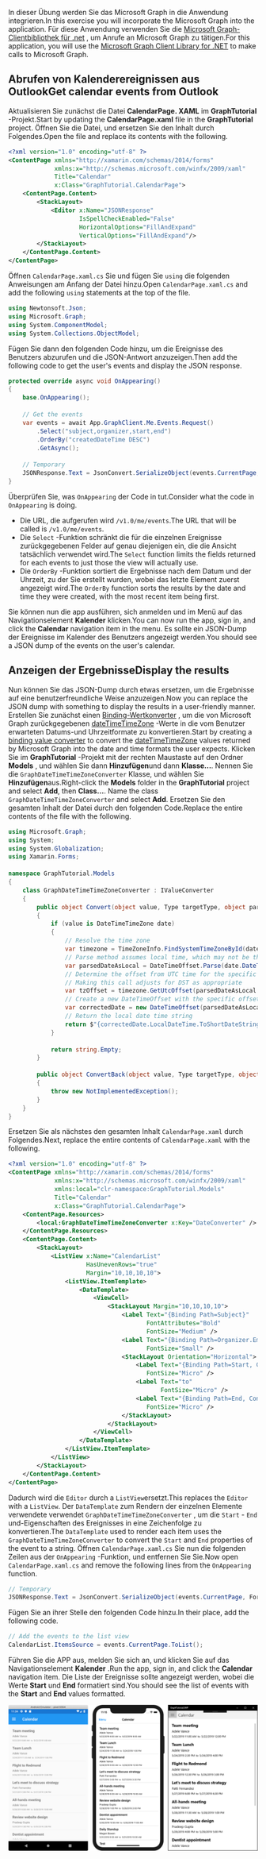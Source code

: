 <!-- markdownlint-disable MD002 MD041 -->

<span data-ttu-id="41b93-101">In dieser Übung werden Sie das Microsoft Graph in die Anwendung integrieren.</span><span class="sxs-lookup"><span data-stu-id="41b93-101">In this exercise you will incorporate the Microsoft Graph into the application.</span></span> <span data-ttu-id="41b93-102">Für diese Anwendung verwenden Sie die [Microsoft Graph-Clientbibliothek für .net](https://github.com/microsoftgraph/msgraph-sdk-dotnet) , um Anrufe an Microsoft Graph zu tätigen.</span><span class="sxs-lookup"><span data-stu-id="41b93-102">For this application, you will use the [Microsoft Graph Client Library for .NET](https://github.com/microsoftgraph/msgraph-sdk-dotnet) to make calls to Microsoft Graph.</span></span>

## <a name="get-calendar-events-from-outlook"></a><span data-ttu-id="41b93-103">Abrufen von Kalenderereignissen aus Outlook</span><span class="sxs-lookup"><span data-stu-id="41b93-103">Get calendar events from Outlook</span></span>

<span data-ttu-id="41b93-104">Aktualisieren Sie zunächst die Datei **CalendarPage. XAML** im **GraphTutorial** -Projekt.</span><span class="sxs-lookup"><span data-stu-id="41b93-104">Start by updating the **CalendarPage.xaml** file in the **GraphTutorial** project.</span></span> <span data-ttu-id="41b93-105">Öffnen Sie die Datei, und ersetzen Sie den Inhalt durch Folgendes.</span><span class="sxs-lookup"><span data-stu-id="41b93-105">Open the file and replace its contents with the following.</span></span>

```xml
<?xml version="1.0" encoding="utf-8" ?>
<ContentPage xmlns="http://xamarin.com/schemas/2014/forms"
             xmlns:x="http://schemas.microsoft.com/winfx/2009/xaml"
             Title="Calendar"
             x:Class="GraphTutorial.CalendarPage">
    <ContentPage.Content>
        <StackLayout>
            <Editor x:Name="JSONResponse"
                    IsSpellCheckEnabled="False"
                    HorizontalOptions="FillAndExpand"
                    VerticalOptions="FillAndExpand"/>
        </StackLayout>
    </ContentPage.Content>
</ContentPage>
```

<span data-ttu-id="41b93-106">Öffnen `CalendarPage.xaml.cs` Sie und fügen Sie `using` die folgenden Anweisungen am Anfang der Datei hinzu.</span><span class="sxs-lookup"><span data-stu-id="41b93-106">Open `CalendarPage.xaml.cs` and add the following `using` statements at the top of the file.</span></span>

```cs
using Newtonsoft.Json;
using Microsoft.Graph;
using System.ComponentModel;
using System.Collections.ObjectModel;
```

<span data-ttu-id="41b93-107">Fügen Sie dann den folgenden Code hinzu, um die Ereignisse des Benutzers abzurufen und die JSON-Antwort anzuzeigen.</span><span class="sxs-lookup"><span data-stu-id="41b93-107">Then add the following code to get the user's events and display the JSON response.</span></span>

```cs
protected override async void OnAppearing()
{
    base.OnAppearing();

    // Get the events
    var events = await App.GraphClient.Me.Events.Request()
        .Select("subject,organizer,start,end")
        .OrderBy("createdDateTime DESC")
        .GetAsync();

    // Temporary
    JSONResponse.Text = JsonConvert.SerializeObject(events.CurrentPage, Formatting.Indented);
}
```

<span data-ttu-id="41b93-108">Überprüfen Sie, was `OnAppearing` der Code in tut.</span><span class="sxs-lookup"><span data-stu-id="41b93-108">Consider what the code in `OnAppearing` is doing.</span></span>

- <span data-ttu-id="41b93-109">Die URL, die aufgerufen wird `/v1.0/me/events`.</span><span class="sxs-lookup"><span data-stu-id="41b93-109">The URL that will be called is `/v1.0/me/events`.</span></span>
- <span data-ttu-id="41b93-110">Die `Select` -Funktion schränkt die für die einzelnen Ereignisse zurückgegebenen Felder auf genau diejenigen ein, die die Ansicht tatsächlich verwendet wird.</span><span class="sxs-lookup"><span data-stu-id="41b93-110">The `Select` function limits the fields returned for each events to just those the view will actually use.</span></span>
- <span data-ttu-id="41b93-111">Die `OrderBy` -Funktion sortiert die Ergebnisse nach dem Datum und der Uhrzeit, zu der Sie erstellt wurden, wobei das letzte Element zuerst angezeigt wird.</span><span class="sxs-lookup"><span data-stu-id="41b93-111">The `OrderBy` function sorts the results by the date and time they were created, with the most recent item being first.</span></span>

<span data-ttu-id="41b93-112">Sie können nun die app ausführen, sich anmelden und im Menü auf das Navigationselement **Kalender** klicken.</span><span class="sxs-lookup"><span data-stu-id="41b93-112">You can now run the app, sign in, and click the **Calendar** navigation item in the menu.</span></span> <span data-ttu-id="41b93-113">Es sollte ein JSON-Dump der Ereignisse im Kalender des Benutzers angezeigt werden.</span><span class="sxs-lookup"><span data-stu-id="41b93-113">You should see a JSON dump of the events on the user's calendar.</span></span>

## <a name="display-the-results"></a><span data-ttu-id="41b93-114">Anzeigen der Ergebnisse</span><span class="sxs-lookup"><span data-stu-id="41b93-114">Display the results</span></span>

<span data-ttu-id="41b93-115">Nun können Sie das JSON-Dump durch etwas ersetzen, um die Ergebnisse auf eine benutzerfreundliche Weise anzuzeigen.</span><span class="sxs-lookup"><span data-stu-id="41b93-115">Now you can replace the JSON dump with something to display the results in a user-friendly manner.</span></span> <span data-ttu-id="41b93-116">Erstellen Sie zunächst einen [Binding-Wertkonverter](/xamarin/xamarin-forms/xaml/xaml-basics/data-binding-basics#binding-value-converters) , um die von Microsoft Graph zurückgegebenen [dateTimeTimeZone](/graph/api/resources/datetimetimezone?view=graph-rest-1.0) -Werte in die vom Benutzer erwarteten Datums-und Uhrzeitformate zu konvertieren.</span><span class="sxs-lookup"><span data-stu-id="41b93-116">Start by creating a [binding value converter](/xamarin/xamarin-forms/xaml/xaml-basics/data-binding-basics#binding-value-converters) to convert the [dateTimeTimeZone](/graph/api/resources/datetimetimezone?view=graph-rest-1.0) values returned by Microsoft Graph into the date and time formats the user expects.</span></span> <span data-ttu-id="41b93-117">Klicken Sie im **GraphTutorial** -Projekt mit der rechten Maustaste auf den Ordner **Models** , und wählen Sie dann **Hinzufügen**und dann **Klasse...**. Nennen Sie die `GraphDateTimeTimeZoneConverter` Klasse, und wählen Sie **Hinzufügen**aus.</span><span class="sxs-lookup"><span data-stu-id="41b93-117">Right-click the **Models** folder in the **GraphTutorial** project and select **Add**, then **Class...**. Name the class `GraphDateTimeTimeZoneConverter` and select **Add**.</span></span> <span data-ttu-id="41b93-118">Ersetzen Sie den gesamten Inhalt der Datei durch den folgenden Code.</span><span class="sxs-lookup"><span data-stu-id="41b93-118">Replace the entire contents of the file with the following.</span></span>

```cs
using Microsoft.Graph;
using System;
using System.Globalization;
using Xamarin.Forms;

namespace GraphTutorial.Models
{
    class GraphDateTimeTimeZoneConverter : IValueConverter
    {
        public object Convert(object value, Type targetType, object parameter, CultureInfo culture)
        {
            if (value is DateTimeTimeZone date)
            {
                // Resolve the time zone
                var timezone = TimeZoneInfo.FindSystemTimeZoneById(date.TimeZone);
                // Parse method assumes local time, which may not be the case
                var parsedDateAsLocal = DateTimeOffset.Parse(date.DateTime);
                // Determine the offset from UTC time for the specific date
                // Making this call adjusts for DST as appropriate
                var tzOffset = timezone.GetUtcOffset(parsedDateAsLocal.DateTime);
                // Create a new DateTimeOffset with the specific offset from UTC
                var correctedDate = new DateTimeOffset(parsedDateAsLocal.DateTime, tzOffset);
                // Return the local date time string
                return $"{correctedDate.LocalDateTime.ToShortDateString()} {correctedDate.LocalDateTime.ToShortTimeString()}";
            }

            return string.Empty;
        }

        public object ConvertBack(object value, Type targetType, object parameter, CultureInfo culture)
        {
            throw new NotImplementedException();
        }
    }
}
```

<span data-ttu-id="41b93-119">Ersetzen Sie als nächstes den gesamten Inhalt `CalendarPage.xaml` durch Folgendes.</span><span class="sxs-lookup"><span data-stu-id="41b93-119">Next, replace the entire contents of `CalendarPage.xaml` with the following.</span></span>

```xml
<?xml version="1.0" encoding="utf-8" ?>
<ContentPage xmlns="http://xamarin.com/schemas/2014/forms"
             xmlns:x="http://schemas.microsoft.com/winfx/2009/xaml"
             xmlns:local="clr-namespace:GraphTutorial.Models"
             Title="Calendar"
             x:Class="GraphTutorial.CalendarPage">
    <ContentPage.Resources>
        <local:GraphDateTimeTimeZoneConverter x:Key="DateConverter" />
    </ContentPage.Resources>
    <ContentPage.Content>
        <StackLayout>
            <ListView x:Name="CalendarList"
                      HasUnevenRows="true"
                      Margin="10,10,10,10">
                <ListView.ItemTemplate>
                    <DataTemplate>
                        <ViewCell>
                            <StackLayout Margin="10,10,10,10">
                                <Label Text="{Binding Path=Subject}"
                                       FontAttributes="Bold"
                                       FontSize="Medium" />
                                <Label Text="{Binding Path=Organizer.EmailAddress.Name}"
                                       FontSize="Small" />
                                <StackLayout Orientation="Horizontal">
                                    <Label Text="{Binding Path=Start, Converter={StaticResource DateConverter}}"
                                       FontSize="Micro" />
                                    <Label Text="to"
                                           FontSize="Micro" />
                                    <Label Text="{Binding Path=End, Converter={StaticResource DateConverter}}"
                                       FontSize="Micro" />
                                </StackLayout>
                            </StackLayout>
                        </ViewCell>
                    </DataTemplate>
                </ListView.ItemTemplate>
            </ListView>
        </StackLayout>
    </ContentPage.Content>
</ContentPage>
```

<span data-ttu-id="41b93-120">Dadurch wird die `Editor` durch a `ListView`ersetzt.</span><span class="sxs-lookup"><span data-stu-id="41b93-120">This replaces the `Editor` with a `ListView`.</span></span> <span data-ttu-id="41b93-121">Der `DataTemplate` zum Rendern der einzelnen Elemente verwendete verwendet `GraphDateTimeTimeZoneConverter` , um die `Start` - `End` und-Eigenschaften des Ereignisses in eine Zeichenfolge zu konvertieren.</span><span class="sxs-lookup"><span data-stu-id="41b93-121">The `DataTemplate` used to render each item uses the `GraphDateTimeTimeZoneConverter` to convert the `Start` and `End` properties of the event to a string.</span></span> <span data-ttu-id="41b93-122">Öffnen `CalendarPage.xaml.cs` Sie nun die folgenden Zeilen aus der `OnAppearing` -Funktion, und entfernen Sie Sie.</span><span class="sxs-lookup"><span data-stu-id="41b93-122">Now open `CalendarPage.xaml.cs` and remove the following lines from the `OnAppearing` function.</span></span>

```cs
// Temporary
JSONResponse.Text = JsonConvert.SerializeObject(events.CurrentPage, Formatting.Indented);
```

<span data-ttu-id="41b93-123">Fügen Sie an ihrer Stelle den folgenden Code hinzu.</span><span class="sxs-lookup"><span data-stu-id="41b93-123">In their place, add the following code.</span></span>

```cs
// Add the events to the list view
CalendarList.ItemsSource = events.CurrentPage.ToList();
```

<span data-ttu-id="41b93-124">Führen Sie die APP aus, melden Sie sich an, und klicken Sie auf das Navigationselement **Kalender** .</span><span class="sxs-lookup"><span data-stu-id="41b93-124">Run the app, sign in, and click the **Calendar** navigation item.</span></span> <span data-ttu-id="41b93-125">Die Liste der Ereignisse sollte angezeigt werden, wobei die Werte **Start** und **End** formatiert sind.</span><span class="sxs-lookup"><span data-stu-id="41b93-125">You should see the list of events with the **Start** and **End** values formatted.</span></span>

![Ein Screenshot der Ereignistabelle](./images/calendar-page.png)
